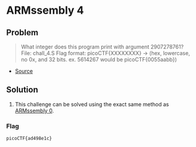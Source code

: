 # ARMssembly 4

## Problem

> What integer does this program print with argument 2907278761? File: chall_4.S Flag format: picoCTF{XXXXXXXX} -> (hex, lowercase, no 0x, and 32 bits. ex. 5614267 would be picoCTF{0055aabb})

* [Source](./chall_4.S)

## Solution

1. This challenge can be solved using the exact same method as [ARMssembly 0](../ARMssembly%200/README.md).

### Flag

`picoCTF{ad498e1c}`
